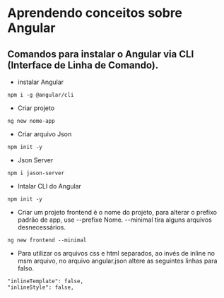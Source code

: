 <h1>Aprendendo conceitos sobre Angular</h1>

<h2>Comandos para instalar o Angular via CLI (Interface de Linha de Comando).</h2>

- instalar Angular
```
npm i -g @angular/cli
```

- Criar projeto
```
ng new nome-app
```

- Criar arquivo Json
```
npm init -y
```

- Json Server
```
npm i jason-server
```
- Intalar CLI do Angular
```
npm init -y
```
- Criar um projeto frontend é o nome do projeto, para alterar o prefixo padrão de app, use --prefixe Nome. --minimal tira alguns arquivos desnecessários.

```
ng new frontend --minimal
```

- Para utilizar os arquivos css e html separados, ao invés de inline no msm arquivo, no arquivo angular.json altere as seguintes linhas para falso.

```
"inlineTemplate": false,
"inlineStyle": false,
```